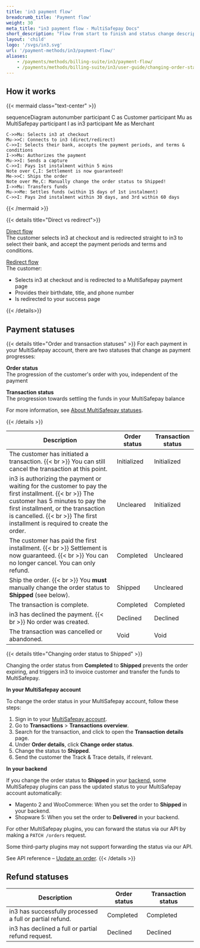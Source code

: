 ```yaml
---
title: 'in3 payment flow'
breadcrumb_title: 'Payment flow'
weight: 30
meta_title: "in3 payment flow - MultiSafepay Docs"
short_description: "Flow from start to finish and status change descriptions"
layout: 'child'
logo: '/svgs/in3.svg'
url: '/payment-methods/in3/payment-flow/'
aliases:
    - /payments/methods/billing-suite/in3/payment-flow/
    - /payments/methods/billing-suite/in3/user-guide/changing-order-status-to-shipped/
---
```


## How it works

{{< mermaid class="text-center" >}}

sequenceDiagram
    autonumber
    participant C as Customer
    participant Mu as MultiSafepay
    participant I as in3
    participant Me as Merchant

    C->>Mu: Selects in3 at checkout
    Mu->>C: Connects to in3 (direct/redirect)
    C->>I: Selects their bank, accepts the payment periods, and terms & conditions
    I->>Mu: Authorizes the payment
    Mu->>I: Sends a capture
    C->>I: Pays 1st instalment within 5 mins
    Note over C,I: Settlement is now guaranteed!
    Me->>C: Ships the order
    Note over Me,C: Manually change the order status to Shipped! 
    I->>Mu: Transfers funds 
    Mu->>Me: Settles funds (within 15 days of 1st instalment)
    C->>I: Pays 2nd instalment within 30 days, and 3rd within 60 days 

{{< /mermaid >}}
&nbsp;  

{{< details title="Direct vs redirect">}}

[Direct flow](/api/#afterpay---direct)  
The customer selects in3 at checkout and is redirected straight to in3 to select their bank, and accept the payment periods and terms and conditions.  

[Redirect flow](/api/#afterpay---redirect)  
The customer:

- Selects in3 at checkout and is redirected to a MultiSafepay payment page 
- Provides their birthdate, title, and phone number
- Is redirected to your success page

{{< /details>}}

## Payment statuses

{{< details title="Order and transaction statuses" >}}
For each payment in your MultiSafepay account, there are two statuses that change as payment progresses:

**Order status**  
The progression of the customer's order with you, independent of the payment

**Transaction status**  
The progression towards settling the funds in your MultiSafepay balance

For more information, see [About MultiSafepay statuses](/payments/multisafepay-statuses/).

{{< /details >}}

| Description | Order status | Transaction status |
|---|---|---|
| The customer has initiated a transaction. {{< br >}} You can still cancel the transaction at this point. | Initialized   | Initialized  |
| in3 is authorizing the payment or waiting for the customer to pay the first installment. {{< br >}} The customer has 5 minutes to pay the first installment, or the transaction is cancelled. {{< br >}} The first installment is required to create the order. | Uncleared  | Initialized  |
| The customer has paid the first installment. {{< br >}} Settlement is now guaranteed. {{< br >}} You can no longer cancel. You can only refund. | Completed  | Uncleared  |
| Ship the order. {{< br >}} You **must** manually change the order status to **Shipped** (see below).  | Shipped | Uncleared | 
| The transaction is complete. | Completed | Completed |
| in3 has declined the payment. {{< br >}} No order was created. | Declined | Declined |
| The transaction was cancelled or abandoned. | Void | Void |

{{< details title="Changing order status to Shipped" >}}

Changing the order status from **Completed** to **Shipped** prevents the order expiring, and triggers in3 to invoice customer and transfer the funds to MultiSafepay. 

**In your MultiSafepay account**

To change the order status in your MultiSafepay account, follow these steps:

1. Sign in to your [MultiSafepay account](https://merchant.multisafepay.com).
2. Go to **Transactions** > **Transactions overview**.
3. Search for the transaction, and click to open the **Transaction details** page. 
4. Under **Order details**, click **Change order status**. 
5. Change the status to **Shipped**.
6. Send the customer the Track & Trace details, if relevant.

**In your backend**

If you change the order status to **Shipped** in your [backend](/getting-started/glossary/#backend), some MultiSafepay plugins can pass the updated status to your MultiSafepay account automatically:

- Magento 2 and WooCommerce: When you set the order to **Shipped** in your backend.
- Shopware 5: When you set the order to **Delivered** in your backend.

For other MultiSafepay plugins, you can forward the status via our API by making a `PATCH /orders` request. 

Some third-party plugins may not support forwarding the status via our API. 

See API reference – [Update an order](/api/#update-an-order).
{{< /details >}}

## Refund statuses

| Description  | Order status      | Transaction status |
|----|-----|-----|
| in3 has successfully processed a full or partial refund. | Completed    | Completed   |
| in3 has declined a full or partial refund request.  | Declined      | Declined   |


